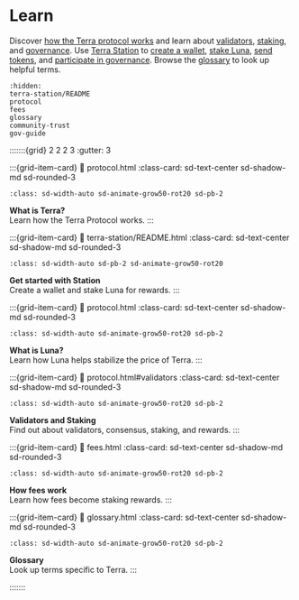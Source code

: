 # Learn

Discover [how the Terra protocol works](protocol.md) and learn about [validators](protocol.md#validators), [staking](protocol.md#staking), and [governance](protocol.md#governance). Use [Terra Station](terra-station/README.md) to [create a wallet](terra-station/download/README.md), [stake Luna](terra-station/staking.md), [send tokens](terra-station/wallet.md#send-tokens), and [participate in governance](terra-station/governance.md). Browse the [glossary](glossary.md) to look up helpful terms.

```{toctree}
:hidden:
terra-station/README
protocol
fees
glossary
community-trust
gov-guide
```

:::::::{grid} 2 2 2 3
:gutter: 3

:::{grid-item-card}
:link: protocol.html
:class-card: sd-text-center sd-shadow-md sd-rounded-3
```{image} /img/icon_terra.svg
:class: sd-width-auto sd-animate-grow50-rot20 sd-pb-2
```
**What is Terra?**  
Learn how the Terra Protocol works.
:::

:::{grid-item-card}
:link: terra-station/README.html
:class-card: sd-text-center sd-shadow-md sd-rounded-3
```{image} /img/wallets_station.png
:class: sd-width-auto sd-pb-2 sd-animate-grow50-rot20
```
**Get started with Station**  
Create a wallet and stake Luna for rewards.
:::

:::{grid-item-card}
:link: protocol.html
:class-card: sd-text-center sd-shadow-md sd-rounded-3
```{image} /img/icon_luna.svg
:class: sd-width-auto sd-animate-grow50-rot20 sd-pb-2
```
**What is Luna?**  
Learn how Luna helps stabilize the price of Terra.
:::

:::{grid-item-card}
:link: protocol.html#validators
:class-card: sd-text-center sd-shadow-md sd-rounded-3
```{image} /img/Staking.svg
:class: sd-width-auto sd-animate-grow50-rot20 sd-pb-2
```
**Validators and Staking**  
Find out about validators, consensus, staking, and rewards.
:::

:::{grid-item-card}
:link: fees.html
:class-card: sd-text-center sd-shadow-md sd-rounded-3
```{image} /img/Fees.svg
:class: sd-width-auto sd-animate-grow50-rot20 sd-pb-2
```
**How fees work**  
Learn how fees become staking rewards.
:::

:::{grid-item-card}
:link: glossary.html
:class-card: sd-text-center sd-shadow-md sd-rounded-3
```{image} /img/Glossary.svg
:class: sd-width-auto sd-animate-grow50-rot20 sd-pb-2
```
**Glossary**  
Look up terms specific to Terra.
:::

:::::::
